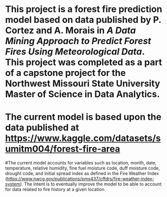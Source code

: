 # This project is a forest fire prediction model based on data published by P. Cortez and A. Morais in _A Data Mining Approach to Predict Forest Fires Using Meteorological Data_. This project was completed as a part of a capstone project for the Northwest Missouri State University Master of Science in Data Analytics. 
# The current model is based upon the data published at https://www.kaggle.com/datasets/sumitm004/forest-fire-area 
#The current model accounts for variables such as location, month, date, temperature, relative humidity, fine fuel moisture code, duff moisture code, drought code, and initial spread index as defined in the Fire Weather Index (https://www.nwcg.gov/publications/pms437/cffdrs/fire-weather-index-system). The intent is to eventually improve the model to be able to account for data related to fire history at a given location.
